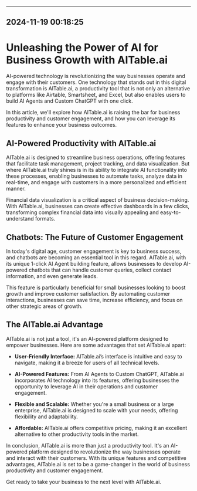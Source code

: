 

---------------------------------------------
2024-11-19 00:18:25
---------------------------------------------

# Unleashing the Power of AI for Business Growth with AITable.ai

AI-powered technology is revolutionizing the way businesses operate and engage with their customers. One technology that stands out in this digital transformation is AITable.ai, a productivity tool that is not only an alternative to platforms like Airtable, Smartsheet, and Excel, but also enables users to build AI Agents and Custom ChatGPT with one click. 

In this article, we'll explore how AITable.ai is raising the bar for business productivity and customer engagement, and how you can leverage its features to enhance your business outcomes.

## AI-Powered Productivity with AITable.ai

AITable.ai is designed to streamline business operations, offering features that facilitate task management, project tracking, and data visualization. But where AITable.ai truly shines is in its ability to integrate AI functionality into these processes, enabling businesses to automate tasks, analyze data in real-time, and engage with customers in a more personalized and efficient manner.

Financial data visualization is a critical aspect of business decision-making. With AITable.ai, businesses can create effective dashboards in a few clicks, transforming complex financial data into visually appealing and easy-to-understand formats. 

## Chatbots: The Future of Customer Engagement

In today's digital age, customer engagement is key to business success, and chatbots are becoming an essential tool in this regard. AITable.ai, with its unique 1-click AI Agent building feature, allows businesses to develop AI-powered chatbots that can handle customer queries, collect contact information, and even generate leads. 

This feature is particularly beneficial for small businesses looking to boost growth and improve customer satisfaction. By automating customer interactions, businesses can save time, increase efficiency, and focus on other strategic areas of growth.

## The AITable.ai Advantage

AITable.ai is not just a tool, it's an AI-powered platform designed to empower businesses. Here are some advantages that set AITable.ai apart:

- **User-Friendly Interface:** AITable.ai’s interface is intuitive and easy to navigate, making it a breeze for users of all technical levels.

- **AI-Powered Features:** From AI Agents to Custom ChatGPT, AITable.ai incorporates AI technology into its features, offering businesses the opportunity to leverage AI in their operations and customer engagement.

- **Flexible and Scalable:** Whether you're a small business or a large enterprise, AITable.ai is designed to scale with your needs, offering flexibility and adaptability.

- **Affordable:** AITable.ai offers competitive pricing, making it an excellent alternative to other productivity tools in the market.

In conclusion, AITable.ai is more than just a productivity tool. It's an AI-powered platform designed to revolutionize the way businesses operate and interact with their customers. With its unique features and competitive advantages, AITable.ai is set to be a game-changer in the world of business productivity and customer engagement. 

Get ready to take your business to the next level with AITable.ai.